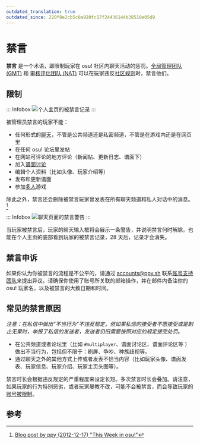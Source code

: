 ```yaml
---
outdated_translation: true
outdated_since: 220f8e2cb5c0a920fc17f24436144b38510e05d9
---
```


# 禁言

**禁言** 是一个术语，即限制玩家在 osu! 社区内聊天活动的惩罚。[全局管理团队 (GMT)](/wiki/People/Global_Moderation_Team) 和 [审核评估团队 (NAT)](/wiki/People/Nomination_Assessment_Team) 可以在玩家违反[社区规则](/wiki/Rules)时，禁言他们。

## 限制

::: Infobox
![](img/silence-profile-ZH.png "个人主页的被禁言记录")
:::

被管理员禁言的玩家不能：

- 任何形式的[聊天](/wiki/Client/Interface/Chat_console)，不管是公共频道还是私密频道，不管是在游戏内还是在网页里
- 在任何 osu! 论坛里发帖
- 在网站可评论的地方评论（新闻帖、更新日志、谱面下）
- 加入[谱面讨论](/wiki/Beatmap_discussion)
- 编辑个人资料（比如头像、玩家介绍等）
- 发布和更新谱面
- 参加[多人](/wiki/Client/Interface/Multiplayer)游戏

除此之外，禁言还会删除被禁言玩家曾发表在所有聊天频道和私人对话中的消息。[^chat-cleanup]

::: Infobox
![](img/silence-ingame.png "聊天页面的禁言警告")
:::

当玩家被禁言后，玩家的聊天输入框将会展示一条警告，并说明禁言何时解除。也能在个人主页的底部看到玩家的被禁言记录，28 天后，记录才会消失。

## 禁言申诉

如果你认为你被禁言的流程是不公平的，请通过 [accounts@ppy.sh](mailto:accounts@ppy.sh) 联系[账号支持团队](/wiki/People/Account_support_team#accounts@ppy.sh)来提出异议。请确保你使用了账号所关联的邮箱操作，并在邮件内备注你的 osu! 玩家名，以及被禁言的大致日期和时间。

## 常见的禁言原因

*注意：在私信中做出“不当行为”不违反规定，但如果私信的接受者不愿接受或是制止无果时，举报了私信的发送者，发送者仍旧需要按照对应的规定接受处罚。*

- 在公共频道或者论坛里（比如 `#multiplayer`、谱面讨论区、谱面评论区等 ）做出不当行为，包括但不限于：刷屏、争吵、种族歧视等。
- 通过聊天之外的其他方式上传或者发表不恰当内容（比如玩家头像、谱面发表、玩家信息、玩家介绍、玩家主页头图等）。

禁言时长会根据违反规定的严重程度来设定长短。多次禁言时长会叠加。请注意，如果玩家的行为特别恶劣，或者玩家屡教不改，可能不会被禁言，而会导致玩家的[账号被限制](/wiki/Help_centre/Account_restrictions)。

## 参考

[^chat-cleanup]: [Blog post by ppy (2012-12-17) "This Week in osu!"](https://blog.ppy.sh/post/38114063519/this-week-in-osu-5)
